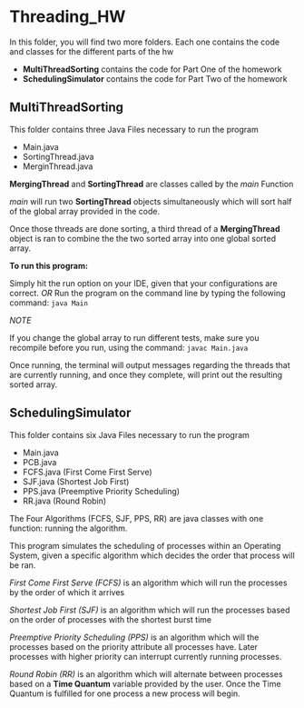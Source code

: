 # Threading_HW
In this folder, you will find two more folders.
Each one contains the code and classes for the different parts of the hw
  - **MultiThreadSorting** contains the code for Part One of the homework
  - **SchedulingSimulator** contains the code for Part Two of the homework
  
## MultiThreadSorting
This folder contains three Java Files necessary to run the program
  - Main.java
  - SortingThread.java
  - MerginThread.java


 **MergingThread** and **SortingThread** are classes called by the *main* Function
 
 
 *main* will run two **SortingThread** objects simultaneously which will sort half of the global array provided in the code.
 
 
 Once those threads are done sorting, a third thread of a **MergingThread** object is ran to combine the the two sorted array into one global sorted array.
 
 
 
 
**To run this program:**
 
Simply hit the run option on your IDE, given that your configurations are correct.
*OR*
Run the program on the command line by typing the following command:
`java Main`
 
 
 
 *NOTE*
 
 If you change the global array to run different tests, make sure you recompile before you run, using the command:
 `javac Main.java`
 
 Once running, the terminal will output messages regarding the threads that are currently running, and once they complete, will print out the resulting sorted array.
 
 
 ## SchedulingSimulator
 This folder contains six Java Files necessary to run the program
  - Main.java
  - PCB.java
  - FCFS.java (First Come First Serve)
  - SJF.java (Shortest Job First)
  - PPS.java (Preemptive Priority Scheduling)
  - RR.java (Round Robin)

The Four Algorithms (FCFS, SJF, PPS, RR) are java classes with one function: running the algorithm.


This program simulates the scheduling of processes within an Operating System, given a specific algorithm which decides the order that process will be ran.


*First Come First Serve (FCFS)* is an algorithm which will run the processes by the order of which it arrives

*Shortest Job First (SJF)* is an algorithm which will run the processes based on the order of processes with the shortest burst time

*Preemptive Priority Scheduling (PPS)* is an algorithm which will the processes based on the priority attribute all processes have. Later processes with higher priority can interrupt currently running processes.

*Round Robin (RR)* is an algorithm which will alternate between processes based on a **Time Quantum** variable provided by the user. Once the Time Quantum is fulfilled for one process a new process will begin.


